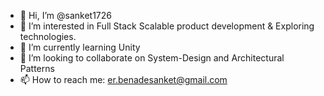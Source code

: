 - 👋 Hi, I’m @sanket1726
- 👀 I’m interested in Full Stack Scalable product development & Exploring technologies.
- 🌱 I’m currently learning Unity
- 💞️ I’m looking to collaborate on System-Design and Architectural Patterns
- 📫 How to reach me: er.benadesanket@gmail.com

<!---
sanket1726/sanket1726 is a ✨ special ✨ repository because its `README.md` (this file) appears on your GitHub profile.
You can click the Preview link to take a look at your changes.
--->
